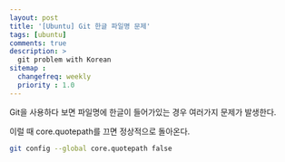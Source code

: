 ```yaml
---
layout: post
title: '[Ubuntu] Git 한글 파일명 문제'
tags: [ubuntu]
comments: true
description: >
  git problem with Korean
sitemap :
  changefreq: weekly
  priority : 1.0
---
```

Git을 사용하다 보면 파일명에 한글이 들어가있는 경우 여러가지 문제가 발생한다.

이럴 때 core.quotepath를 끄면 정상적으로 돌아온다. 

```bash
git config --global core.quotepath false
```
